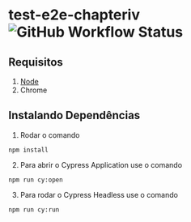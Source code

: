 # test-e2e-chapteriv ![GitHub Workflow Status](https://img.shields.io/github/workflow/status/Misaelreis/test-e2e-chapteriv/Testes)
## __Requisitos__
1. [Node](https://nodejs.org/pt-br/)
2. Chrome

## __Instalando Dependências__
1. Rodar o comando 
```
npm install
```
2. Para abrir o Cypress Application use o comando
```
npm run cy:open
````

3. Para rodar o Cypress Headless use o comando
```
npm run cy:run
````
